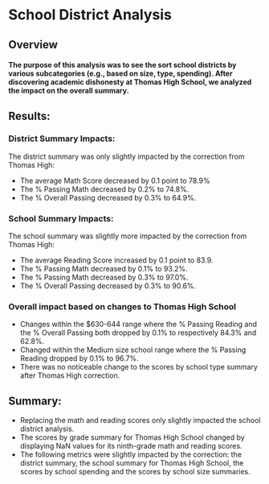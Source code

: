 # School District Analysis 
## Overview 
#### The purpose of this analysis was to see the sort school districts by various subcategories (e.g., based on size, type, spending). After discovering academic dishonesty at Thomas High School, we analyzed the impact on the overall summary.


## Results:

### District Summary Impacts:
The district summary was only slightly impacted by the correction from Thomas High:
* The average Math Score decreased by 0.1 point to 78.9%
* The % Passing Math decreased by 0.2% to 74.8%.
* The % Overall Passing decreased by 0.3% to 64.9%.

### School Summary Impacts:

The school summary was slightly more impacted by the correction from Thomas High:
* The average Reading Score increased by 0.1 point to 83.9.
* The % Passing Math decreased by 0.1% to 93.2%.
* The % Passing Math decreased by 0.3% to 97.0%.
* The % Overall Passing decreased by 0.3% to 90.6%.


### Overall impact based on changes to Thomas High School
* Changes within the $630-644 range where the % Passing Reading and the % Overall Passing both dropped by 0.1% to respectively 84.3% and 62.8%.
* Changed within the Medium size school range where the % Passing Reading dropped by 0.1% to 96.7%.
* There was no noticeable change to the scores by school type summary after Thomas High correction.



## Summary:
* Replacing the math and reading scores only slightly impacted the school district analysis.
* The scores by grade summary for Thomas High School changed by displaying NaN values for its ninth-grade math and reading scores.
* The following metrics were slightly impacted by the correction: the district summary, the school summary for Thomas High School, the scores by school spending and the scores by school size summaries.